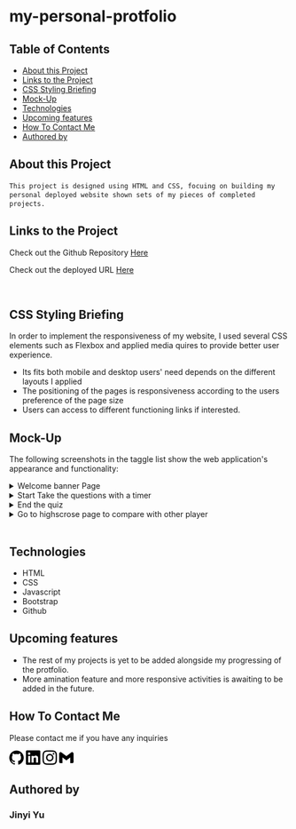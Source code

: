 # my-personal-protfolio

## Table of Contents

- [About this Project](#about-this-project)
- [Links to the Project](#Links-to-the-Project)
- [CSS Styling Briefing](#CSS-Styling-Briefing)
- [Mock-Up](#Mock-Up)
- [Technologies](#Technologies)
- [Upcoming features](#Upcoming-features)
- [How To Contact Me](#How-To-Contact-Me)
- [Authored by](#Authored-by)

## About this Project

```
This project is designed using HTML and CSS, focuing on building my personal deployed website shown sets of my pieces of completed projects.
```

## Links to the Project

Check out the Github Repository [Here](https://github.com/jinyiyu/my-personal-protfolio)

Check out the deployed URL [Here](https://jinyiyu.github.io/my-personal-protfolio/)

<br>

## CSS Styling Briefing

In order to implement the responsiveness of my website, I used several CSS elements such as Flexbox and applied media quires to provide better user experience.

- Its fits both mobile and desktop users' need depends on the different layouts I applied
- The positioning of the pages is responsiveness according to the users preference of the page size
- Users can access to different functioning links if interested.

## Mock-Up

The following screenshots in the taggle list show the web application's appearance and functionality:

<details>
<summary> Welcome banner Page</summary>

![display](./assets/image/welcome-section.png)

</details>

<details>
<summary> Start Take the questions with a timer</summary>

![display2](./assets/image/questions.png)

</details>

<details>
<summary> End the quiz</summary>

![display2](./assets/image/thank-you-section.png)

</details>

<details>
<summary> Go to highscrose page to compare with other player</summary>

![display2](./assets/image/high-scores.png)

</details>

<br />

## Technologies

- HTML
- CSS
- Javascript
- Bootstrap
- Github

## Upcoming features

- The rest of my projects is yet to be added alongside my progressing of the protfolio.
- More amination feature and more responsive activities is awaiting to be added in the future.

## How To Contact Me

Please contact me if you have any inquiries

[<img height="26" width="26" src="https://raw.githubusercontent.com/jinyiyu/jinyiyu/main/icon/github.svg" />](https://github.com/jinyiyu)
[<img height="26" width="26" src="https://raw.githubusercontent.com/jinyiyu/jinyiyu/main/icon/linkedIn.svg" />](https://www.linkedin.com/in/jinyiyu/)
[<img height="26" width="26" src="https://raw.githubusercontent.com/jinyiyu/jinyiyu/main/icon/instagram.svg" />](https://www.instagram.com/jinyiyu517/)
[<img height="26" width="26" src="https://raw.githubusercontent.com/jinyiyu/jinyiyu/main/icon/gmail.svg" />](mailto:yujinyiicxk@gmail.com)

## Authored by

### **Jinyi Yu**
